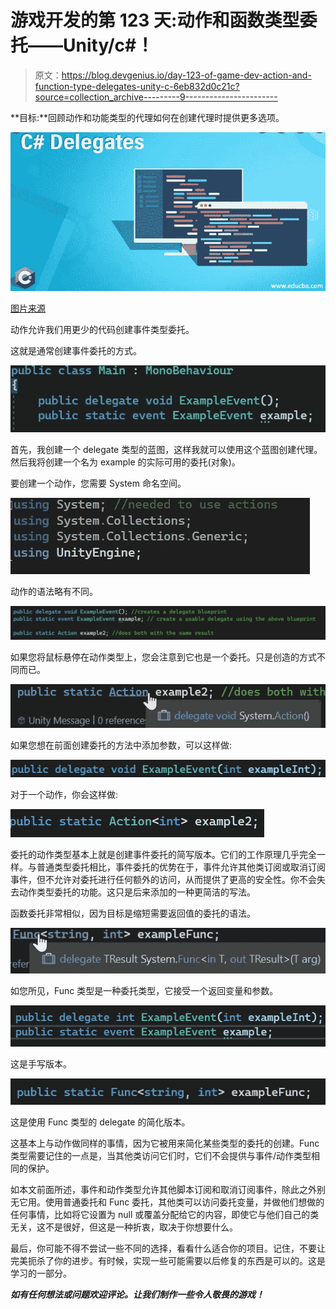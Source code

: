 # 游戏开发的第 123 天:动作和函数类型委托——Unity/c#！

> 原文：<https://blog.devgenius.io/day-123-of-game-dev-action-and-function-type-delegates-unity-c-6eb832d0c21c?source=collection_archive---------9----------------------->

**目标:**回顾动作和功能类型的代理如何在创建代理时提供更多选项。

![](img/63be36770510d941b67df31055d42dc3.png)

[图片来源](https://www.educba.com/c-sharp-delegates/)

动作允许我们用更少的代码创建事件类型委托。

这就是通常创建事件委托的方式。

![](img/f8ffbbea54d8324592c1fdc13e2bb74d.png)

首先，我创建一个 delegate 类型的蓝图，这样我就可以使用这个蓝图创建代理。然后我将创建一个名为 example 的实际可用的委托(对象)。

要创建一个动作，您需要 System 命名空间。

![](img/9231dee9f6fed862f76e9857200532a1.png)

动作的语法略有不同。

![](img/3bf602fbc18a8129fb934957f31794c5.png)

如果您将鼠标悬停在动作类型上，您会注意到它也是一个委托。只是创造的方式不同而已。

![](img/ba1a460bc313cc9c768c9688c69b2ff0.png)

如果您想在前面创建委托的方法中添加参数，可以这样做:

![](img/6db12a6121325a758961a175dafbdee5.png)

对于一个动作，你会这样做:

![](img/527741d854cb711867c5f6a8c5215884.png)

委托的动作类型基本上就是创建事件委托的简写版本。它们的工作原理几乎完全一样。与普通类型委托相比，事件委托的优势在于，事件允许其他类订阅或取消订阅事件，但不允许对委托进行任何额外的访问，从而提供了更高的安全性。你不会失去动作类型委托的功能。这只是后来添加的一种更简洁的写法。

函数委托非常相似，因为目标是缩短需要返回值的委托的语法。

![](img/b0a87032abfc5423ab06476fdb94217f.png)

如您所见，Func 类型是一种委托类型，它接受一个返回变量和参数。

![](img/10c0c4e94b1b9586691326ce575ecd1e.png)

这是手写版本。

![](img/36dc130f4bcc56d5980af08a54fb7369.png)

这是使用 Func 类型的 delegate 的简化版本。

这基本上与动作做同样的事情，因为它被用来简化某些类型的委托的创建。Func 类型需要记住的一点是，当其他类访问它们时，它们不会提供与事件/动作类型相同的保护。

如本文前面所述，事件和动作类型允许其他脚本订阅和取消订阅事件，除此之外别无它用。使用普通委托和 Func 委托，其他类可以访问委托变量，并做他们想做的任何事情，比如将它设置为 null 或覆盖分配给它的内容，即使它与他们自己的类无关，这不是很好，但这是一种折衷，取决于你想要什么。

最后，你可能不得不尝试一些不同的选择，看看什么适合你的项目。记住，不要让完美扼杀了你的进步。有时候，实现一些可能需要以后修复的东西是可以的。这是学习的一部分。

***如有任何想法或问题欢迎评论。让我们制作一些令人敬畏的游戏！***